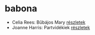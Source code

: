 # babona

- Celia Rees: Bűbájos Mary [részletek](_details/%7Bopf.creator%7D.md#id_979)
- Joanne Harris: Partvidékiek [részletek](_details/%7Bopf.creator%7D.md#id_1128)